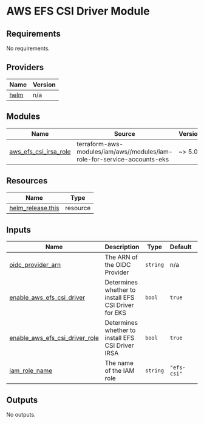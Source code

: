 # AWS EFS CSI Driver Module

<!-- BEGIN_TF_DOCS -->
## Requirements

No requirements.

## Providers

| Name | Version |
|------|---------|
| <a name="provider_helm"></a> [helm](#provider\_helm) | n/a |

## Modules

| Name | Source | Version |
|------|--------|---------|
| <a name="module_aws_efs_csi_irsa_role"></a> [aws\_efs\_csi\_irsa\_role](#module\_aws\_efs\_csi\_irsa\_role) | terraform-aws-modules/iam/aws//modules/iam-role-for-service-accounts-eks | ~> 5.0 |

## Resources

| Name | Type |
|------|------|
| [helm_release.this](https://registry.terraform.io/providers/hashicorp/helm/latest/docs/resources/release) | resource |

## Inputs

| Name | Description | Type | Default | Required |
|------|-------------|------|---------|:--------:|
| <a name="input_oidc_provider_arn"></a> [oidc\_provider\_arn](#input\_oidc\_provider\_arn) | The ARN of the OIDC Provider | `string` | n/a | yes |
| <a name="input_enable_aws_efs_csi_driver"></a> [enable\_aws\_efs\_csi\_driver](#input\_enable\_aws\_efs\_csi\_driver) | Determines whether to install EFS CSI Driver for EKS | `bool` | `true` | no |
| <a name="input_enable_aws_efs_csi_driver_role"></a> [enable\_aws\_efs\_csi\_driver\_role](#input\_enable\_aws\_efs\_csi\_driver\_role) | Determines whether to install EFS CSI Driver IRSA | `bool` | `true` | no |
| <a name="input_iam_role_name"></a> [iam\_role\_name](#input\_iam\_role\_name) | The name of the IAM role | `string` | `"efs-csi"` | no |

## Outputs

No outputs.
<!-- END_TF_DOCS -->